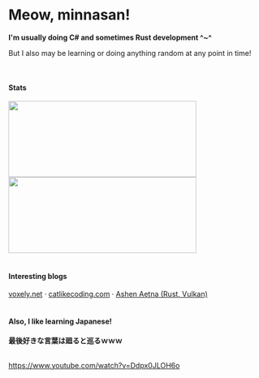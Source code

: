 
<div>
  <div>
    <h1>Meow, minnasan!</h1>
    <b>I'm usually doing C# and sometimes Rust development ^~^</b>
    <p>But I also may be learning or doing anything random at any point in time!</p>
  </div>
</div>

<br>

<div>
  <h4>Stats</h4>
  <a href="https://github.com/lyrapuff">
    <img align="center" width="370" height="150" src="https://github-readme-stats.vercel.app/api?username=lyrapuff&show_icons=true&theme=panda&custom_title=あたしのスタット&count_private=true&hide_border=true&include_all_commits=true" />
  </a>
  <a href="https://github.com/lyrapuff">
    <img align="center" width="370" height="150" src="https://github-readme-stats.vercel.app/api/top-langs/?username=lyrapuff&layout=compact&hide_border=true&theme=panda&count_private=true" />
  </a>
</div>

<br>

<div>
  <h4>Interesting blogs</h4>
  <a target="_blank" href="https://voxely.net/blog/">voxely.net</a>
  ·
  <a target="_blank" href="https://catlikecoding.com/">catlikecoding.com</a>
  ·
  <a target="_blank" href="https://hoj-senna.github.io/ashen-aetna/">Ashen Aetna (Rust, Vulkan)</a>
</div>

<br>

<div>
  <h4>Also, I like learning Japanese!</h4>
  <b>最後好きな言葉は廻ると巡るｗｗｗ</b>
</div>

<br>

https://www.youtube.com/watch?v=Ddpx0JLOH6o
